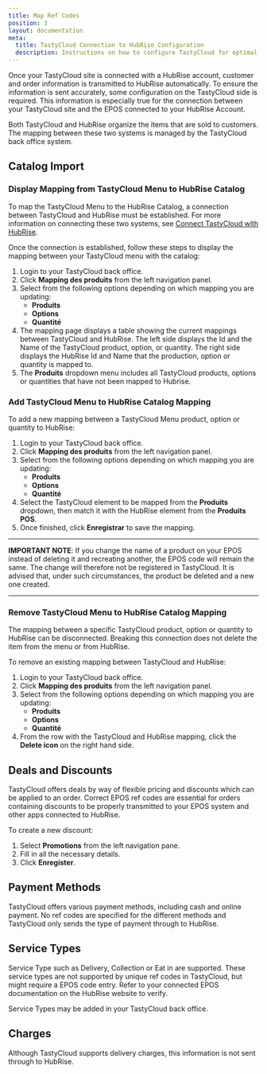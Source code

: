 ```yaml
---
title: Map Ref Codes
position: 3
layout: documentation
meta:
  title: TastyCloud Connection to HubRise Configuration
  description: Instructions on how to configure TastyCloud for optimal connection to HubRise and other platforms.
---
```


Once your TastyCloud site is connected with a HubRise account, customer and order information is transmitted to HubRise automatically.  To ensure the information is sent accurately, some configuration on the TastyCloud side is required.  This information is especially true for the connection between your TastyCloud site and the EPOS connected to your HubRise Account.

Both TastyCloud and HubRise organize the items that are sold to customers.  The mapping between these two systems is managed by the TastyCloud back office system.

## Catalog Import

### Display Mapping from TastyCloud Menu to HubRise Catalog

To map the TastyCloud Menu to the HubRise Catalog, a connection between TastyCloud and HubRise must be established.  For more information on connecting these two systems, see [Connect TastyCloud with HubRise](/apps/tastycloud/connect-hubrise).

Once the connection is established, follow these steps to display the mapping between your TastyCloud menu with the catalog:

1. Login to your TastyCloud back office.
1. Click **Mapping des produits** from the left navigation panel.
1. Select from the following options depending on which mapping you are updating:
    - **Produits**
    - **Options**
    - **Quantité**
1. The mapping page displays a table showing the current mappings between TastyCloud and HubRise.  The left side displays the Id and the Name of the TastyCloud product, option, or quantity.  The right side displays the HubRise Id and Name that the production, option or quantity is mapped to.
1. The **Produits** dropdown menu includes all TastyCloud products, options or quantities that have not been mapped to Hubrise. 

### Add TastyCloud Menu to HubRise Catalog Mapping

To add a new mapping between a TastyCloud Menu product, option or quantity to HubRise:

1. Login to your TastyCloud back office.
1. Click **Mapping des produits** from the left navigation panel.
1. Select from the following options depending on which mapping you are updating:
    - **Produits**
    - **Options**
    - **Quantité**
1. Select the TastyCloud element to be mapped from the **Produits** dropdown, then match it with the HubRise element from the **Produits POS**.
1. Once finished, click **Enregistrar** to save the mapping.

---

**IMPORTANT NOTE**: If you change the name of a product on your EPOS instead of deleting it and recreating another, the EPOS code will remain the same. The change will therefore not be registered in TastyCloud. It is advised that, under such circumstances, the product be deleted and a new one created. 

---

### Remove TastyCloud Menu to HubRise Catalog Mapping

The mapping between a specific TastyCloud product, option or quantity to HubRise can be disconnected.  Breaking this connection does not delete the item from the menu or from HubRise.

To remove an existing mapping between TastyCloud and HubRise:

1. Login to your TastyCloud back office.
1. Click **Mapping des produits** from the left navigation panel.
1. Select from the following options depending on which mapping you are updating:
    - **Produits**
    - **Options**
    - **Quantité**
1. From the row with the TastyCloud and HubRise mapping, click the **Delete icon** on the right hand side.

## Deals and Discounts

TastyCloud offers deals by way of flexible pricing and discounts which can be applied to an order.  Correct EPOS ref codes are essential for orders containing discounts to be properly transmitted to your EPOS system and other apps connected to HubRise. 

To create a new discount:

1. Select **Promotions** from the left navigation pane.
1. Fill in all the necessary details.
1. Click **Enregister**.


## Payment Methods

TastyCloud offers various payment methods, including cash and online payment. No ref codes are specified for the different methods and TastyCloud only sends the type of payment through to HubRise.

## Service Types

Service Type such as Delivery, Collection or Eat in are supported. These service types are not supported by unique ref codes in TastyCloud, but might require a EPOS code entry. Refer to your connected EPOS documentation on the HubRise website to verify.

Service Types may be added in your TastyCloud back office.

## Charges

Although TastyCloud supports delivery charges, this information is not sent through to HubRise. 








